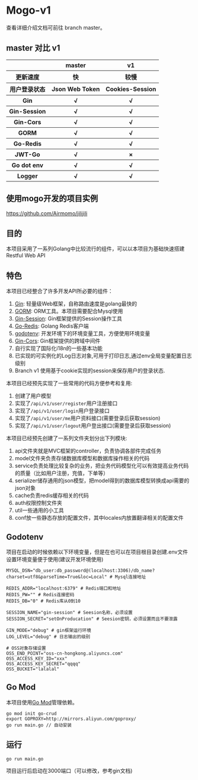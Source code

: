 # Mogo-v1

查看详细介绍文档可前往 branch master。

## master 对比 v1

<table>
        <tr>
            <th></th>
            <th>master</th>
            <th>v1</th>      
        </tr>
        <tr>
            <th>更新速度</th>
            <th>快</th>
            <th>较慢</th>
        </tr>
        <tr>
            <th>用户登录状态</th>
            <th>Json Web Token</th>
            <th>Cookies-Session</th>
        </tr>
        <tr>
            <th>Gin</th>
            <th>√</th>
            <th>√</th>
        </tr>
        <tr>
             <th>Gin-Session</th>
             <th>√</th>
             <th>√</th>
        </tr>
        <tr>
             <th>Gin-Cors</th>
             <th>√</th>
             <th>√</th>
        </tr>
        <tr>
             <th>GORM</th>
             <th>√</th>
             <th>√</th>
        </tr>
        <tr>
             <th>Go-Redis</th>
             <th>√</th>
             <th>√</th>
        </tr>
        <tr>
            <th>JWT-Go</th>
            <th>√</th>
            <th>×</th>
        </tr>
        <tr>
             <th>Go dot env</th>
             <th>√</th>
             <th>√</th>
        </tr>
        <tr>
            <th>Logger</th>
            <th>√</th>
            <th>√</th>
        </tr>
</table>

## 使用mogo开发的项目实例

https://github.com/Airmomo/jilijili

## 目的

本项目采用了一系列Golang中比较流行的组件，可以以本项目为基础快速搭建Restful Web API

## 特色

本项目已经整合了许多开发API所必要的组件：

1. [Gin](https://github.com/gin-gonic/gin): 轻量级Web框架，自称路由速度是golang最快的 
2. [GORM](http://gorm.io/docs/index.html): ORM工具。本项目需要配合Mysql使用 
3. [Gin-Session](https://github.com/gin-contrib/sessions): Gin框架提供的Session操作工具
4. [Go-Redis](https://github.com/go-redis/redis): Golang Redis客户端
5. [godotenv](https://github.com/joho/godotenv): 开发环境下的环境变量工具，方便使用环境变量
6. [Gin-Cors](https://github.com/gin-contrib/cors): Gin框架提供的跨域中间件
7. 自行实现了国际化i18n的一些基本功能
8. 已实现的可实例化的Log日志对象,可用于打印日志,通过env全局变量配置日志级别
9. Branch v1 使用基于cookie实现的session来保存用户的登录状态.

本项目已经预先实现了一些常用的代码方便参考和复用:

1. 创建了用户模型
2. 实现了```/api/v1/user/register```用户注册接口
3. 实现了```/api/v1/user/login```用户登录接口
4. 实现了```/api/v1/user/me```用户资料接口(需要登录后获取session)
5. 实现了```/api/v1/user/logout```用户登出接口(需要登录后获取session)

本项目已经预先创建了一系列文件夹划分出下列模块:

1. api文件夹就是MVC框架的controller，负责协调各部件完成任务
2. model文件夹负责存储数据库模型和数据库操作相关的代码
3. service负责处理比较复杂的业务，把业务代码模型化可以有效提高业务代码的质量（比如用户注册，充值，下单等）
4. serializer储存通用的json模型，把model得到的数据库模型转换成api需要的json对象
5. cache负责redis缓存相关的代码
6. auth权限控制文件夹
7. util一些通用的小工具
8. conf放一些静态存放的配置文件，其中locales内放置翻译相关的配置文件

## Godotenv

项目在启动的时候依赖以下环境变量，但是在也可以在项目根目录创建.env文件设置环境变量便于使用(建议开发环境使用)

```shell
MYSQL_DSN="db_user:db_password@(localhost:3306)/db_name?charset=utf8&parseTime=True&loc=Local" # Mysql连接地址

REDIS_ADDR="localhost:6379" # Redis端口和地址
REDIS_PW="" # Redis连接密码
REDIS_DB="0" # Redis库从0到10

SESSION_NAME="gin-session" # Seesion名称，必须设置
SESSION_SECRET="setOnProducation" # Seesion密钥，必须设置而且不要泄露

GIN_MODE="debug" # gin框架运行环境
LOG_LEVEL="debug" # 日志输出的级别

# OSS对象存储设置
OSS_END_POINT="oss-cn-hongkong.aliyuncs.com" 
OSS_ACCESS_KEY_ID="xxx"
OSS_ACCESS_KEY_SECRET="qqqq"
OSS_BUCKET="lalalal"
```

## Go Mod

本项目使用[Go Mod](https://github.com/golang/go/wiki/Modules)管理依赖。

```shell
go mod init go-crud
export GOPROXY=http://mirrors.aliyun.com/goproxy/
go run main.go // 自动安装
```

## 运行

```shell
go run main.go
```

项目运行后启动在3000端口（可以修改，参考gin文档)